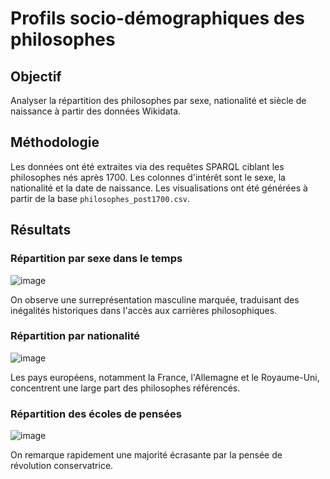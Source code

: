 # Profils socio-démographiques des philosophes

## Objectif
Analyser la répartition des philosophes par sexe, nationalité et siècle de naissance à partir des données Wikidata.

## Méthodologie
Les données ont été extraites via des requêtes SPARQL ciblant les philosophes nés après 1700. Les colonnes d'intérêt sont le sexe, la nationalité et la date de naissance. Les visualisations ont été générées à partir de la base `philosophes_post1700.csv`.

## Résultats

### Répartition par sexe dans le temps
![image](https://github.com/user-attachments/assets/3da2a01d-025f-449f-acd7-5595b4644c0a)

On observe une surreprésentation masculine marquée, traduisant des inégalités historiques dans l'accès aux carrières philosophiques.

### Répartition par nationalité
![image](https://github.com/user-attachments/assets/9ea10fc5-714e-485c-8b61-f812b492c0f3)

Les pays européens, notamment la France, l'Allemagne et le Royaume-Uni, concentrent une large part des philosophes référencés.

### Répartition des écoles de pensées
![image](https://github.com/user-attachments/assets/8e5013b3-8254-4be1-8def-74522c639b01)


On remarque rapidement une majorité écrasante par la pensée de révolution conservatrice.
